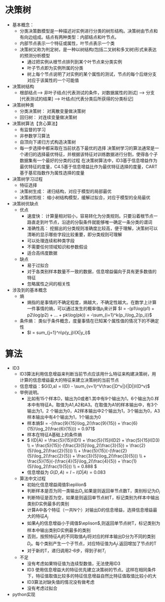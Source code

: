 # 决策树
  - 基本概念：
    - 分类决策数模型是一种描述对实例进行分类的树形结构。决策树由节点和有向边组成。结点有两种类型：内部结点和叶节点。
    - 内部节点表示一个特征或属性，叶节点表示一个类 
    - 决策树又称为判定树，是一种以树结构(包括二叉树和多叉树)形式来表达的预测分析模型
      - 通过把实例从根节点排列到某个叶节点来分类实例
      - 叶子节点即为实例所属的分类
      - 树上每个节点说明了对实例的某个属性的测试，节点的每个后继分支对应于该属性的一个可能值
  - 决策树结构
    - 根部结点--> 非叶子结点[代表测试的条件，对数据属性的测试] --> 分支[代表测试的结果] --> 叶结点[代表分类后所获得的分类标记]
  - 决策树种类
    - 分类决策树： 对离散变量做决策树
    - 回归树： 对连续变量做决策树
  - 决策树算法【贪心算法】
    - 有监督的学习
    - 非参数学习算法
    - 自顶向下递归方式构造决策树
    - 每一步选择中都采取在当前状态下最优的选择
    决策树学习的算法通常是一个递归的选择最优特征，并根据该特征对训练数据进行分割，使得各个子数据集有一个最好的分类的过程
    在决策树算法中，ID3基于信息增益作为最优特征的度量，C4.5基于信息增益比作为最优特征选择的度量，CART基于基尼指数作为属性选择的度量
  - 决策树学习过程
    - 特征选择
    - 决策树生成： 递归结构，对应于模型的局部最优
    - 决策树剪枝： 缩小树结构模型，缓解过拟合，对应于模型的全局最优
  - 决策树优缺点
    - 优点
      - 速度快： 计算量相对较小，容易转化为分类规则。只要沿着根节点一路直走到叶节点，沿途的分裂条件就能够唯一确定一条分类的谓词
      - 准确性高： 挖掘出的分类规则准确度比较高，便于理解，决策树可以清晰的显示哪些字段比较重要，即分类规则可理解
      - 可以处理连续和种类字段
      - 不需要任何领域知识和参数假设
      - 适合高纬度数据
    - 缺点
      - 易于过拟合
      - 对于各类别样本数量不一致的数据，信息增益偏向于具有更多数值的特征
      - 忽略属性之间的相关性
  - 涉及到的基本概念
    - 熵
      - 熵指的是事情的不确定程度，熵越大，不确定性越大。在数学上计算一件事情的熵，可以通过发生的概率值$p_i$来计算
        $I = -(p1\log(p1) + p2\log(p2) + ... + pk\log(pk)) = -\sum_{i=1}^k\{p_i\log_2(p_i)}$
    - 条件熵： 类似于条件概念，度量事情在已知某个属性值的情况下的不确定性
      - $I = sum_{j=1}^n\p(y_j)I(X|y_i)$
# 算法
  - ID3
    - ID3算法利用信息增益来判断当前节点应该用什么特征来构建决策树，用计算的信息增益最大的特征来建立决策树的当前节点
    - 信息增益：$G(D,a) = I(D) - \sum_{v=1}^V\frac{|D^v|}{|D|}I(D^v)$
    - 举例说明。
      - 比如有15个样本D，输出为0或者1.其中有9个输出为1，6个输出为0.样本中有特征A，取值为A1,A2和A3。在取值为A1的样本输出中，有3个输出为1，2
        个输出为0，A2样本输出中2个输出为1，3个输出为0，A3样本输出中有4个输出为1，1个输出为0
      - 样本熵$I = -(\frac{9}{15}\log_2(\frac{9}{15}) + \frac{6}{15}\log_2(\frac{6}{15})) = 0.971$
      - 样本在特征A基础上的条件熵 
      - $
          I(D|A) = \frac{5}{15}I(D1) + \frac{5}{15}I(D2) + \frac{5}{15}I(D3) \\\\
                 = \frac{5}{15}(-(\frac{3}{5}\log_2(\frac{3}{5}) + \frac{2}{5}\log_2(\frac{2}{5})) \\\\
                    + \frac{5}{15}(-(\frac{2}{5}\log_2(\frac{2}{5}) + \frac{3}{5}\log_2(\frac{3}{5})) \\\\
                    + \frac{5}{15}(-(\frac{4}{5}\log_2(\frac{4}{5}) + \frac{1}{5}\log_2(\frac{1}{5})) \\\\
                 = 0.888
        $
      - 信息增益为 $G(D,A) = I - I(D|A) = 0.083$
    - 算法中文过程
      - 初始化信息增益阈值$\eplilon$
      - 判断样本是否为同一类输出$D_i$,如果是则返回单节点数T，类别标记为$D_i$
      - 判断特征是否为空，如果是则返回单节点树T，标记类别为样本中输出类别D实例最多的类别
      - 计算A中各个特征（一共N个）对输出D的信息增益，选择信息增益最大的特征$A_j$
      - 如果$A_j$的信息增益小于阈值$\eplison$,则返回单节点树T，标记类别为样本中输出类别D实例最多的类别
      - 否则，按照特征$A_j$的不同取值$A_ji$将对应的样本输出D分为不同的类别$D_i$。每个类别产生一个子节点，对应特征值为$A_ji$.返回增加了节点的T
      - 对于新的T，递归调用2-6步，得到子树$T_i$
    - 不足
      - 没有考虑如果特征值为连续型数值，无法使用ID3
      - ID3 使用信息增益大的特征优先建立决策树的节点。这样在相同条件下，特征值取值比较多的特征信息增益自然比特征值取值比较小的大
      - ID3算法对缺失值的情况没有做考虑
      - 没有考虑过拟合
   - python实现
